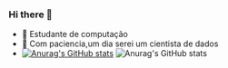 ### Hi there 👋

- 🌱 Estudante de computação
- 🤔 Com paciencia,um dia serei um cientista de dados
- [![Anurag's GitHub stats](https://github-readme-stats.vercel.app/api?username=Jonatas-G-Oliveira)](https://github.com/anuraghazra/github-readme-stats)
![Anurag's GitHub stats](https://github-readme-stats.vercel.app/api?username=Jonatas-G-Oliveira&show=reviews,discussions_started,discussions_answered,prs_merged,prs_merged_percentage)
